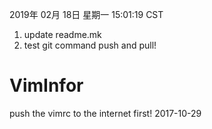
2019年 02月 18日 星期一 15:01:19 CST
1. update readme.mk
2. test git command push and pull!

# VimInfor
push the vimrc to the internet first!
2017-10-29

